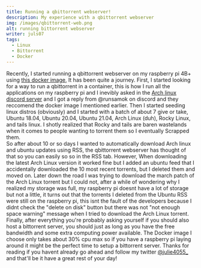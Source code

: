 ```yaml
---
title: Running a qbittorrent webserver!
description: My experience with a qbittorrent webserver
img: /images/qbittorrent-web.png
alt: running bittorrent webserver
writer: juls07
tags:
  - Linux
  - Bittorrent
  - Docker
---
```

Recently, I started running a qbittorrent webserver on my raspberry pi 4B+ using [this docker image](https://hotio.dev/containers/qbittorrent/), It has been quite a journey. First, I started looking for a way to run a qbittorrent in a container, this is how I run all the applications on my raspberry pi and I inevibly asked in the [Arch linux discord server](https://discord.gg/3m6dbPR) and I got a reply from @runsamok on discord and they reccomend the docker image I mentioned earlier. Then I started seeding linux distros (obviously) and I started with a batch of about 7 give or take, Ubuntu 18.04, Ubuntu 20.04, Ubuntu 21.04, Arch Linux (duh), Rocky Linux, and tails linux. I shotly realized that Rocky and tails are baren wastelands when it comes to people wanting to torrent them so I eventually Scrapped them.
<br class="article"/>
So after about 10 or so days I wanted to automatically download Arch linux and ubuntu updates using RSS, the qbittorrent webserver has thought of that so you can easily so so in the RSS tab. However, When downloading the latest Arch Linux version it worked fine but I added an ubuntu feed that I accidentally downloaded the 10 most recent torrents, but I deleted them and moved on. Later down the road I was trying to download the march patch of the Arch Linux torrent but I could not, after a while of wondering why I realized my storage was full, my raspberry pi doesnt have a lot of storage but not a little, it turns out that the torrents I deleted from the Ubuntu RSS were still on the raspberry pi, this isnt the fault of the developers because I didnt check the "delete on disk" button but there was not "not enough space warning" message when I tried to download the Arch Linux torrent.
<br class="article"/>
Finally, after everything you're probably asking yourself if you should also host a bittorrent server, you should just as long as you have the free bandwidth and some extra computing power available. The Docker image I choose only takes about 30% cpu max so if you have a raspberry pi laying around it might be the perfect time to setup a bittorrent server. Thanks for reading if you havent already go ahead and follow my twitter [@julie4055_](https://twitter.com/julie4055_) and that'll be it have a great rest of your day!
